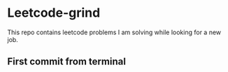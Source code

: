 # Leetcode-grind
This repo contains leetcode problems I am solving while looking for a new job.

## First commit from terminal
